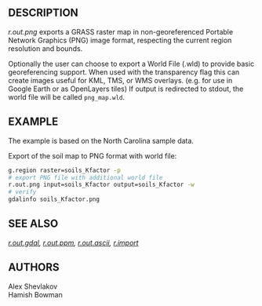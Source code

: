 ## DESCRIPTION

*r.out.png* exports a GRASS raster map in non-georeferenced Portable
Network Graphics (PNG) image format, respecting the current region
resolution and bounds.

Optionally the user can choose to export a World File (.wld) to provide
basic georeferencing support. When used with the transparency flag this
can create images useful for KML, TMS, or WMS overlays. (e.g. for use in
Google Earth or as OpenLayers tiles) If output is redirected to stdout,
the world file will be called `png_map.wld`.

## EXAMPLE

The example is based on the North Carolina sample data.

Export of the soil map to PNG format with world file:

```sh
g.region raster=soils_Kfactor -p
# export PNG file with additional world file
r.out.png input=soils_Kfactor output=soils_Kfactor -w
# verify
gdalinfo soils_Kfactor.png
```

## SEE ALSO

*[r.out.gdal](r.out.gdal.md), [r.out.ppm](r.out.ppm.md),
[r.out.ascii](r.out.ascii.md), [r.import](r.import.md)*

## AUTHORS

Alex Shevlakov  
Hamish Bowman
